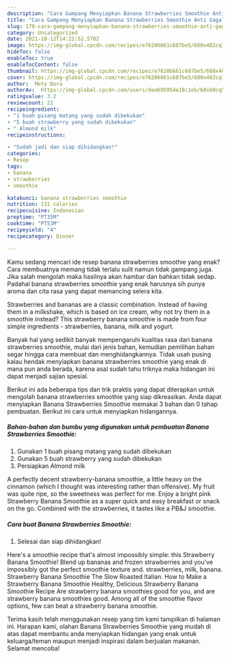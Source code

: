 ```yaml
---
description: "Cara Gampang Menyiapkan Banana Strawberries Smoothie Anti Gagal"
title: "Cara Gampang Menyiapkan Banana Strawberries Smoothie Anti Gagal"
slug: 179-cara-gampang-menyiapkan-banana-strawberries-smoothie-anti-gagal
category: Uncategorized
date: 2021-10-12T14:22:52.570Z
image: https://img-global.cpcdn.com/recipes/e76206661c687be5/680x482cq70/banana-strawberries-smoothie-foto-resep-utama.jpg
hideToc: false
enableToc: true
enableTocContent: false
thumbnail: https://img-global.cpcdn.com/recipes/e76206661c687be5/680x482cq70/banana-strawberries-smoothie-foto-resep-utama.jpg
cover: https://img-global.cpcdn.com/recipes/e76206661c687be5/680x482cq70/banana-strawberries-smoothie-foto-resep-utama.jpg
author:  Mety Dora
authorAv:  https://img-global.cpcdn.com/users/dee695954e18c1eb/60x60cq50/avatar.jpg
ratingvalue: 3.2
reviewcount: 22
recipeingredient:
- "1 buah pisang matang yang sudah dibekukan"
- "5 buah strawberry yang sudah dibekukan"
- " Almond milk"
recipeinstructions:

- "Sudah jadi dan siap dihidangkan!"
categories:
- Resep
tags:
- banana
- strawberries
- smoothie

katakunci: banana strawberries smoothie 
nutrition: 131 calories
recipecuisine: Indonesian
preptime: "PT35M"
cooktime: "PT53M"
recipeyield: "4"
recipecategory: Dinner

---
```



Kamu sedang mencari ide resep banana strawberries smoothie yang enak? Cara membuatnya memang tidak terlalu sulit namun tidak gampang juga. Jika salah mengolah maka hasilnya akan hambar dan bahkan tidak sedap. Padahal banana strawberries smoothie yang enak harusnya sih punya aroma dan cita rasa yang dapat memancing selera kita.


Strawberries and bananas are a classic combination. Instead of having them in a milkshake, which is based on ice cream, why not try them in a smoothie instead? This strawberry banana smoothie is made from four simple ingredients - strawberries, banana, milk and yogurt.

Banyak hal yang sedikit banyak mempengaruhi kualitas rasa dari banana strawberries smoothie, mulai dari jenis bahan, kemudian pemilihan bahan segar hingga cara membuat dan menghidangkannya. Tidak usah pusing kalau hendak menyiapkan banana strawberries smoothie yang enak di mana pun anda berada, karena asal sudah tahu triknya maka hidangan ini dapat menjadi sajian spesial.


Berikut ini ada beberapa tips dan trik praktis yang dapat diterapkan untuk mengolah banana strawberries smoothie yang siap dikreasikan. Anda dapat menyiapkan Banana Strawberries Smoothie memakai 3 bahan dan 0 tahap pembuatan. Berikut ini cara untuk menyiapkan hidangannya.

<!--inarticleads1-->

##### Bahan-bahan dan bumbu yang digunakan untuk pembuatan Banana Strawberries Smoothie:

1. Gunakan 1 buah pisang matang yang sudah dibekukan
1. Gunakan 5 buah strawberry yang sudah dibekukan
1. Persiapkan  Almond milk


A perfectly decent strawberry-banana smoothie, a little heavy on the cinnamon (which I thought was interesting rather than offensive). My fruit was quite ripe, so the sweetness was perfect for me. Enjoy a bright pink Strawberry Banana Smoothie as a super quick and easy breakfast or snack on the go. Combined with the strawberries, it tastes like a PB&amp;J smoothie. 

<!--inarticleads2-->

##### Cara buat Banana Strawberries Smoothie:


1. Selesai dan siap dihidangkan!

Here&#39;s a smoothie recipe that&#39;s almost impossibly simple: this Strawberry Banana Smoothie! Blend up bananas and frozen strawberries and you&#39;ve impossibly got the perfect smoothie texture and. strawberries, milk, banana. Strawberry Banana Smoothie The Slow Roasted Italian. How to Make a Strawberry Banana Smoothie Healthy, Delicious Strawberry Banana Smoothie Recipe Are strawberry banana smoothies good for you, and are strawberry banana smoothies good. Among all of the smoothie flavor options, few can beat a strawberry banana smoothie. 

Terima kasih telah menggunakan resep yang tim kami tampilkan di halaman ini. Harapan kami, olahan Banana Strawberries Smoothie yang mudah di atas dapat membantu anda menyiapkan hidangan yang enak untuk keluarga/teman maupun menjadi inspirasi dalam berjualan makanan. Selamat mencoba!
